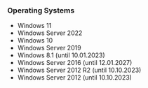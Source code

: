 ### Operating Systems
- Windows 11
- Windows Server 2022
- Windows 10
- Windows Server 2019
- Windows 8.1 (until 10.01.2023)
- Windows Server 2016 (until 12.01.2027)
- Windows Server 2012 R2 (until 10.10.2023)
- Windows Server 2012 (until 10.10.2023)
